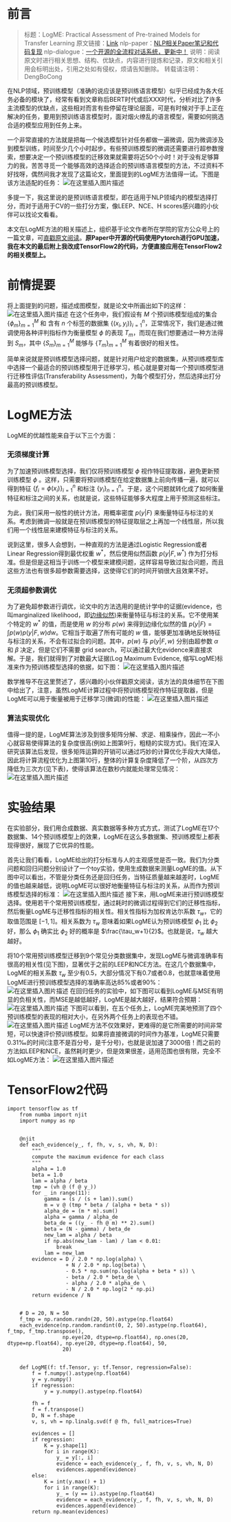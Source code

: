 # 前言

> 标题：LogME: Practical Assessment of Pre-trained Models for Transfer Learning
> 原文链接：[Link](https://arxiv.org/pdf/2102.11005.pdf)
> nlp-paper：[NLP相关Paper笔记和代码复现](https://github.com/DengBoCong/nlp-paper)
> nlp-dialogue：[一个开源的全流程对话系统，更新中！](https://github.com/DengBoCong/nlp-dialogue)
> 说明：阅读原文时进行相关思想、结构、优缺点，内容进行提炼和记录，原文和相关引用会标明出处，引用之处如有侵权，烦请告知删除。
> 转载请注明：DengBoCong

在NLP领域，预训练模型（准确的说应该是预训练语言模型）似乎已经成为各大任务必备的模块了，经常有看到文章称后BERT时代或后XXX时代，分析对比了许多主流模型的优缺点，这些相对而言有些停留在理论层面，可是有时候对于手上正在解决的任务，要用到预训练语言模型时，面对烟火缭乱的语言模型，需要如何挑选合适的模型应用到任务上来。

一个非常直接的方法就是把每一个候选模型针对任务都做一遍微调，因为微调涉及到模型训练，时间至少几个小时起步。有些预训练模型的微调还需要进行超参数搜索，想要决定一个预训练模型的迁移效果就需要将近50个小时！对于没有足够算力的我，苦苦寻觅一个能够高效的选择适合的预训练语言模型的方法，不过资料不好找呀，偶然间我才发现了这篇论文，里面提到的LogME方法值得一试。下图是该方法适配的任务：
![在这里插入图片描述](https://img-blog.csdnimg.cn/20210321224833785.png#pic_center)

多提一下，我这里说的是预训练语言模型，即在适用于NLP领域内的模型选择打分，而对于适用于CV的一些打分方案，像LEEP、NCE、H scores感兴趣的小伙伴可以找论文看看。

本文在LogME方法的相关描述上，组织基于论文作者所在学院的官方公众号上的一篇文章，可[直戳原文阅读](https://mp.weixin.qq.com/s/9lJEcwkXAN4jaENNghjpyw)。**原Paper中开源的代码使用Pytorch进行GPU加速，我在本文的最后附上我改成TensorFlow2的代码，方便直接应用在TensorFlow2的相关模型上。**

# 前情提要
将上面提到的问题，描述成图模型，就是论文中所画出如下的这样：
![在这里插入图片描述](https://img-blog.csdnimg.cn/20210321223707890.png?x-oss-process=image/watermark,type_ZmFuZ3poZW5naGVpdGk,shadow_10,text_aHR0cHM6Ly9ibG9nLmNzZG4ubmV0L0RCQ18xMjE=,size_16,color_FFFFFF,t_70#pic_center)
在这个任务中，我们假设有 $M$ 个预训练模型组成的集合 $\{\phi_m\}^M_{m=1}$ 和 含有 $n$ 个标签的数据集 $\{(x_i,y_i)\}^n_{i=1}$，正常情况下，我们是通过微调使用各种评判指标作为衡量模型 $\phi$ 的表现 $T_m$，而现在我们想要通过一种方法得到 $S_m$，其中 $\{S_m\}^M_{m=1}$ 能够与 $\{T_m\}^M_{m=1}$ 有着很好的相关性。

简单来说就是预训练模型选择问题，就是针对用户给定的数据集，从预训练模型库中选择一个最适合的预训练模型用于迁移学习，核心就是要对每一个预训练模型进行迁移性评估(Transferability Assessment)，为每个模型打分，然后选择出打分最高的预训练模型。

# LogME方法
LogME的优越性能来自于以下三个方面：
### 无须梯度计算
为了加速预训练模型选择，我们仅将预训练模型 $\phi$ 视作特征提取器，避免更新预训练模型 $\phi$ 。这样，只需要将预训练模型在给定数据集上前向传播一遍，就可以得到特征 $\{f_i=\phi(x_i)\}^n_{i=1}$ 和标注 $\{y_i\}^n_{n=1}$。于是，这个问题就转化成了如何衡量特征和标注之间的关系，也就是说，这些特征能够多大程度上用于预测这些标注。

为此，我们采用一般性的统计方法，用概率密度 $p(y|F)$ 来衡量特征与标注的关系。考虑到微调一般就是在预训练模型的特征提取层之上再加一个线性层，所以我们用一个线性层来建模特征与标注的关系。

说到这里，很多人会想到，一种直观的方法是通过Logistic Regression或者Linear Regression得到最优权重 $w^*$，然后使用似然函数 $p(y|F,w^*)$ 作为打分标准。但是但是这相当于训练一个模型来建模问题，这样容易导致过拟合问题，而且这些方法也有很多超参数需要选择，这使得它们的时间开销很大且效果不好。

### 无须超参数调优
为了避免超参数进行调优，论文中的方法选用的是统计学中的证据(evidence，也叫marginalized likelihood，即[边缘似然](https://zh.wikipedia.org/wiki/%E8%BE%B9%E7%BC%98%E4%BC%BC%E7%84%B6))来衡量特征与标注的关系。它不使用某个特定的 $w^*$ 的值，而是使用 $w$ 的分布 $p(w)$ 来得到边缘化似然的值 $p(y|F)=\int p(w)p(y|F,w)dw$。它相当于取遍了所有可能的 $w$ 值，能够更加准确地反映特征与标注的关系，不会有过拟合的问题。其中，$p(w)$ 与 $p(y|F,w)$ 分别由超参数 $\alpha$ 和 $\beta$ 决定，但是它们不需要 grid search，可以通过最大化evidence来直接求解。于是，我们就得到了对数最大证据(Log Maximum Evidence, 缩写LogME)标准来作为预训练模型选择的依据，如下图：
![在这里插入图片描述](https://img-blog.csdnimg.cn/2021032123393016.png?x-oss-process=image/watermark,type_ZmFuZ3poZW5naGVpdGk,shadow_10,text_aHR0cHM6Ly9ibG9nLmNzZG4ubmV0L0RCQ18xMjE=,size_16,color_FFFFFF,t_70#pic_center)

数学推导不在这里赘述了，感兴趣的小伙伴戳原文阅读，该方法的具体细节在下图中给出了，注意，虽然LogME计算过程中将预训练模型视作特征提取器，但是LogME可以用于衡量被用于迁移学习(微调)的性能：
![在这里插入图片描述](https://img-blog.csdnimg.cn/20210321234241726.png?x-oss-process=image/watermark,type_ZmFuZ3poZW5naGVpdGk,shadow_10,text_aHR0cHM6Ly9ibG9nLmNzZG4ubmV0L0RCQ18xMjE=,size_16,color_FFFFFF,t_70#pic_center)
### 算法实现优化
值得一提的是，LogME算法涉及到很多矩阵分解、求逆、相乘操作，因此一不小心就容易使得算法的复杂度很高(例如上图第9行，粗糙的实现方式)。我们在深入研究该算法后发现，很多矩阵运算的开销可以通过巧妙的计算优化手段大大降低，因此将计算流程优化为上图第10行，整体的计算复杂度降低了一个阶，从四次方降低为三次方(见下表)，使得该算法在数秒内就能处理常见情况：
![在这里插入图片描述](https://img-blog.csdnimg.cn/20210321234436218.png#pic_center)
# 实验结果
在实验部分，我们用合成数据、真实数据等多种方式方式，测试了LogME在17个数据集、14个预训练模型上的效果，LogME在这么多数据集、预训练模型上都表现得很好，展现了它优异的性能。

首先让我们看看，LogME给出的打分标准与人的主观感觉是否一致。我们为分类问题和回归问题分别设计了一个toy实验，使用生成数据来测量LogME的值。从下图中可以看出，不管是分类任务还是回归任务，当特征质量越来越差时，LogME的值也越来越低，说明LogME可以很好地衡量特征与标注的关系，从而作为预训练模型选择的标准：
![在这里插入图片描述](https://img-blog.csdnimg.cn/20210321235112104.png?x-oss-process=image/watermark,type_ZmFuZ3poZW5naGVpdGk,shadow_10,text_aHR0cHM6Ly9ibG9nLmNzZG4ubmV0L0RCQ18xMjE=,size_16,color_FFFFFF,t_70#pic_center)
接下来，用LogME来进行预训练模型选择。使用若干个常用预训练模型，通过耗时的微调过程得到它们的迁移性指标，然后衡量LogME与迁移性指标的相关性。相关性指标为加权肯达尔系数 $\tau_w$，它的取值范围是 $[-1,1]$。相关系数为 $\tau_w$ 意味着如果LogME认为预训练模型 $\phi_1$ 比 $\phi_2$ 好，那么 $\phi_1$ 确实比 $\phi_2$ 好的概率是 $\frac{\tau_w+1}{2}$。也就是说，$\tau_w$ 越大越好。

将10个常用预训练模型迁移到9个常见分类数据集中，发现LogME与微调准确率有很高的相关性(见下图)，显著优于之前的LEEP和NCE方法。在这几个数据集中，LogME的相关系数 $\tau_w$  至少有0.5，大部分情况下有0.7或者0.8，也就意味着使用LogME进行预训练模型选择的准确率高达85%或者90%：
![在这里插入图片描述](https://img-blog.csdnimg.cn/20210321235634651.png?x-oss-process=image/watermark,type_ZmFuZ3poZW5naGVpdGk,shadow_10,text_aHR0cHM6Ly9ibG9nLmNzZG4ubmV0L0RCQ18xMjE=,size_16,color_FFFFFF,t_70#pic_center)
在回归任务的实验中，如下图可以看到LogME与MSE有明显的负相关性，而MSE是越低越好，LogME是越大越好，结果符合预期：
![在这里插入图片描述](https://img-blog.csdnimg.cn/2021032123580732.png?x-oss-process=image/watermark,type_ZmFuZ3poZW5naGVpdGk,shadow_10,text_aHR0cHM6Ly9ibG9nLmNzZG4ubmV0L0RCQ18xMjE=,size_16,color_FFFFFF,t_70#pic_center)
下图可以看到，在五个任务上，LogME完美地预测了四个预训练模型的表现的相对大小，在另外两个任务上的表现也不错。
![在这里插入图片描述](https://img-blog.csdnimg.cn/20210322000146472.png?x-oss-process=image/watermark,type_ZmFuZ3poZW5naGVpdGk,shadow_10,text_aHR0cHM6Ly9ibG9nLmNzZG4ubmV0L0RCQ18xMjE=,size_16,color_FFFFFF,t_70#pic_center)
LogME方法不仅效果好，更难得的是它所需要的时间非常短，可以快速评价预训练模型。如果将直接微调的时间作为基准，LogME只需要0.31‰的时间(注意不是百分号，是千分号)，也就是说加速了3000倍！而之前的方法如LEEP和NCE，虽然耗时更少，但是效果很差，适用范围也很有限，完全不如LogME方法：
![在这里插入图片描述](https://img-blog.csdnimg.cn/20210322000302184.png?x-oss-process=image/watermark,type_ZmFuZ3poZW5naGVpdGk,shadow_10,text_aHR0cHM6Ly9ibG9nLmNzZG4ubmV0L0RCQ18xMjE=,size_16,color_FFFFFF,t_70#pic_center)
# TensorFlow2代码

```
import tensorflow as tf
    from numba import njit
    import numpy as np


    @njit
    def each_evidence(y_, f, fh, v, s, vh, N, D):
        """
        compute the maximum evidence for each class
        """
        alpha = 1.0
        beta = 1.0
        lam = alpha / beta
        tmp = (vh @ (f @ y_))
        for _ in range(11):
            gamma = (s / (s + lam)).sum()
            m = v @ (tmp * beta / (alpha + beta * s))
            alpha_de = (m * m).sum()
            alpha = gamma / alpha_de
            beta_de = ((y_ - fh @ m) ** 2).sum()
            beta = (N - gamma) / beta_de
            new_lam = alpha / beta
            if np.abs(new_lam - lam) / lam < 0.01:
                break
            lam = new_lam
        evidence = D / 2.0 * np.log(alpha) \
                   + N / 2.0 * np.log(beta) \
                   - 0.5 * np.sum(np.log(alpha + beta * s)) \
                   - beta / 2.0 * beta_de \
                   - alpha / 2.0 * alpha_de \
                   - N / 2.0 * np.log(2 * np.pi)
        return evidence / N


    # D = 20, N = 50
    f_tmp = np.random.randn(20, 50).astype(np.float64)
    each_evidence(np.random.randint(0, 2, 50).astype(np.float64), f_tmp, f_tmp.transpose(),
                  np.eye(20, dtype=np.float64), np.ones(20, dtype=np.float64), np.eye(20, dtype=np.float64), 50,
                  20)


    def LogME(f: tf.Tensor, y: tf.Tensor, regression=False):
        f = f.numpy().astype(np.float64)
        y = y.numpy()
        if regression:
            y = y.numpy().astype(np.float64)

        fh = f
        f = f.transpose()
        D, N = f.shape
        v, s, vh = np.linalg.svd(f @ fh, full_matrices=True)

        evidences = []
        if regression:
            K = y.shape[1]
            for i in range(K):
                y_ = y[:, i]
                evidence = each_evidence(y_, f, fh, v, s, vh, N, D)
                evidences.append(evidence)
        else:
            K = int(y.max() + 1)
            for i in range(K):
                y_ = (y == i).astype(np.float64)
                evidence = each_evidence(y_, f, fh, v, s, vh, N, D)
                evidences.append(evidence)
        return np.mean(evidences)
```
